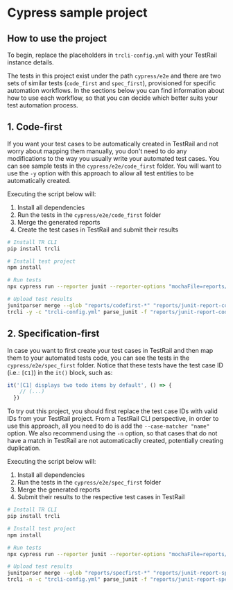 # Cypress sample project

## How to use the project

To begin, replace the placeholders in `trcli-config.yml` with your TestRail instance details.

The tests in this project exist under the path `cypress/e2e` and there are two sets of similar tests (`code_first` and `spec_first`), provisioned for specific automation workflows. In the sections below you can find information about how to use each workflow, so that you can decide which better suits your test automation process.


## 1. Code-first
If you want your test cases to be automatically created in TestRail and not worry about mapping them manually, you don't need to do any modifications to the way you usually write your automated test cases. You can see sample tests in the `cypress/e2e/code_first` folder. You will want to use the `-y` option with this approach to allow all test entities to be automatically created.

Executing the script below will:
1. Install all dependencies 
2. Run the tests in the `cypress/e2e/code_first` folder
3. Merge the generated reports
4. Create the test cases in TestRail and submit their results

```sh
# Install TR CLI
pip install trcli

# Install test project
npm install

# Run tests
npx cypress run --reporter junit --reporter-options "mochaFile=reports/codefirst-[hash].xml" --spec "cypress/e2e/code_first/*"

# Upload test results
junitparser merge --glob "reports/codefirst-*" "reports/junit-report-codefirst.xml"
trcli -y -c "trcli-config.yml" parse_junit -f "reports/junit-report-codefirst.xml"
```

## 2. Specification-first
In case you want to first create your test cases in TestRail and then map them to your automated tests code, you can see the tests in the `cypress/e2e/spec_first` folder. Notice that these tests have the test case ID (i.e.: `[C1]`) in the `it()` block, such as:
```javascript
it('[C1] displays two todo items by default', () => {
    // (...)
  })
```
To try out this project, you should first replace the test case IDs with valid IDs from your TestRail project. From a TestRail CLI perspective, in order to use this approach, all you need to do is add the `--case-matcher "name"` option. We also recommend using the `-n` option, so that cases that do not have a match in TestRail are not automaticaclly created, potentially creating duplication.

Executing the script below will:
1. Install all dependencies 
2. Run the tests in the `cypress/e2e/spec_first` folder
3. Merge the generated reports
4. Submit their results to the respective test cases in TestRail

```sh
# Install TR CLI
pip install trcli

# Install test project
npm install

# Run tests
npx cypress run --reporter junit --reporter-options "mochaFile=reports/specfirst-[hash].xml" --spec "cypress/e2e/spec_first/*"

# Upload test results
junitparser merge --glob "reports/specfirst-*" "reports/junit-report-specfirst.xml"
trcli -n -c "trcli-config.yml" parse_junit -f "reports/junit-report-specfirst.xml" --case-matcher "name"
```
